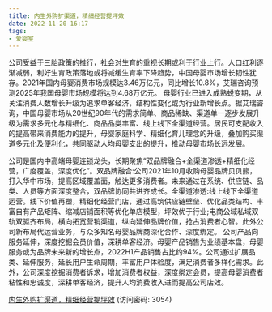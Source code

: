 ```yaml
---
title: 内生外购扩渠道，精细经营提坪效
date: 2022-11-20 16:17
tags:
- 爱婴室
---
```

公司受益于三胎政策的推行，社会对生育的重视长期或利于行业上行。人口红利逐渐减弱，利好生育政策落地或将减缓生育率下降趋势，中国母婴市场增长韧性犹存。2021年国内母婴消费市场规模达3.46万亿元，同比增长10.8%，艾瑞咨询预测2025年我国母婴市场规模将达到4.68万亿元。
母婴行业已进入成熟蜕变期，从关注消费人数增长升级为追求单客经济，结构性变化或为行业新增长点。据艾瑞咨询，中国母婴市场从20世纪90年代的需求简单、商品稀缺、渠道单一逐步发展升级为需求多元化与精细化、商品品类丰富、线上线下全渠道经营。居民可支配收入的提高带来消费能力的提升，母婴家庭科学、精细化育儿理念的升级，叠加购买渠道多元化及便利化，共同驱动人均母婴支出的提升，推动母婴市场长远发展。
<!-- more -->
公司是国内中高端母婴连锁龙头，长期聚焦“双品牌融合+全渠道渗透+精细化经营，广度覆盖，深度优化”。双品牌融合:公司2021年10月收购母婴品牌贝贝熊，打入华中市场，提高区域覆盖面，触达更多消费者。未来通过在系统、供应链、品类、人员等方面深度整合，双品牌协同共进齐成长。全渠道渗透:线上线下全渠道运营。线下价值再塑，精细化经营门店，通过高筑供应链壁垒、优化品类结构、丰富自有产品矩阵、缩减店铺面积等优化单店模型，坪效优于行业;电商公域私域双轨双驱齐布局，横向拓宽营销渠道，纵向延伸品牌价值，抢占消费者心智。此外公司新布局代运营业务，与众多知名母婴品牌商深化合作、深度绑定。
公司产品向服务延伸，深度挖掘会员价值，深耕单客经济。母婴产品销售为业绩基本盘，母婴服务或为品牌未来新的增长点，2022H1产品销售占比约94%。公司通过扩展品类、延伸服务，延长用户生命周期，丰富用户体验度，满足消费者多样化需求。此外，公司深度挖掘消费者诉求，增加消费者权益，深度绑定会员，提高母婴消费者粘性和忠诚度，深耕单客经济，提升人均消费收入进而提高公司店效。

[内生外购扩渠道，精细经营提坪效](https://url12.ctfile.com/f/3948612-728191303-8c88c6?p=3054)
(访问密码: 3054)

